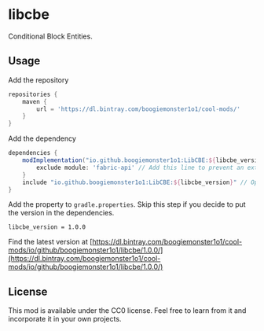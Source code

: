 # libcbe

Conditional Block Entities. 

## Usage
Add the repository
```gradle
repositories {
    maven {
        url = 'https://dl.bintray.com/boogiemonster1o1/cool-mods/'
    }
}
```


Add the dependency 
```gradle
dependencies {
    modImplementation("io.github.boogiemonster1o1:LibCBE:${libcbe_version}") {
        exclude module: 'fabric-api' // Add this line to prevent an extra version of api getting pulled. LibCBE doesn't use api anyway, but the tests do
    }
    include "io.github.boogiemonster1o1:LibCBE:${libcbe_version}" // Optional, but makes it easier for users
}
```


Add the property to `gradle.properties`. Skip this step if you decide to put the version in the dependencies. 
```properties
libcbe_version = 1.0.0
```
Find the latest version at [https://dl.bintray.com/boogiemonster1o1/cool-mods/io/github/boogiemonster1o1/libcbe/1.0.0/](https://dl.bintray.com/boogiemonster1o1/cool-mods/io/github/boogiemonster1o1/libcbe/1.0.0/)

## License
This mod is available under the CC0 license. Feel free to learn from it and incorporate it in your own projects.
